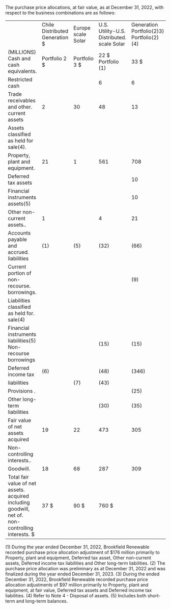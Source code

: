 The purchase price allocations, at fair value, as at December 31, 2022, with respect to the business combinations are as follows:

<table><tr><td rowspan="2"></td><td rowspan="2">Chile Distributed Generation $</td><td rowspan="2">Europe scale Solar</td><td rowspan="2">U.S. Utility-U.S. Distributed. scale Solar</td><td rowspan="2">Generation Portfolio(2)3) Portfolio(2)(4)</td><td rowspan="2">US Wind</td><td rowspan="2">Total</td></tr><tr><td></td></tr><tr><td>(MILLIONS) Cash and cash equivalents.</td><td>Portfolio 2 $</td><td>Portfolio 3 $</td><td>22 $ Portfolio (1)</td><td>33 $</td><td>26 $</td><td>86</td></tr><tr><td>Restricted cash</td><td></td><td></td><td>6</td><td>6</td><td>5</td><td>17</td></tr><tr><td>Trade receivables and other. current assets</td><td>2</td><td>30</td><td>48</td><td>13</td><td>13</td><td>106</td></tr><tr><td>Assets classified as held for sale(4).</td><td></td><td></td><td></td><td></td><td>240</td><td>240</td></tr><tr><td>Property, plant and equipment.</td><td>21</td><td>1</td><td>561</td><td>708</td><td>1,796</td><td>3,087</td></tr><tr><td>Deferred tax assets</td><td></td><td></td><td></td><td>10</td><td></td><td>10</td></tr><tr><td>Financial instruments assets(5)</td><td></td><td></td><td></td><td>10</td><td>2</td><td>12</td></tr><tr><td>Other non-current assets..</td><td>1</td><td></td><td>4</td><td>21</td><td>22</td><td>48</td></tr><tr><td>Accounts payable and accrued. liabilities </td><td>(1)</td><td>(5)</td><td>(32)</td><td>(66)</td><td>(38)</td><td>(142)</td></tr><tr><td>Current portion of non-recourse. borrowings.</td><td></td><td></td><td></td><td>(9)</td><td></td><td>(9)</td></tr><tr><td>Liabilities classified as held for. sale(4)</td><td></td><td></td><td></td><td></td><td>(135)</td><td>(135)</td></tr><tr><td>Financial instruments liabilities(5) Non-recourse borrowings</td><td></td><td></td><td>(15)</td><td>(15)</td><td>(725)</td><td>(755)</td></tr><tr><td>Deferred income tax</td><td>(6)</td><td></td><td>(48)</td><td>(346)</td><td></td><td>(400)</td></tr><tr><td>liabilities </td><td></td><td>(7)</td><td>(43)</td><td></td><td></td><td>(50)</td></tr><tr><td>Provisions .</td><td></td><td></td><td></td><td>(25)</td><td>(29)</td><td>(54)</td></tr><tr><td>Other long-term liabilities</td><td></td><td></td><td>(30)</td><td>(35)</td><td>(68)</td><td>(133)</td></tr><tr><td>Fair value of net assets acquired</td><td>19</td><td>22</td><td>473</td><td>305</td><td>1,109</td><td>1,928</td></tr><tr><td>Non-controlling interests..</td><td></td><td></td><td></td><td></td><td>(26)</td><td>(26)</td></tr><tr><td>Goodwill.</td><td>18</td><td>68</td><td>287</td><td>309</td><td>9</td><td>691</td></tr><tr><td>Total fair value of net assets. acquired including goodwill, net of. non-controlling interests. $</td><td>37 $</td><td>90 $</td><td>760 $</td><td></td><td></td><td></td></tr></table>

(1) During the year ended December 31, 2022, Brookfield Renewable recorded purchase price allocation adjustment of \$176 million primarily to Property, plant and equipment, Deferred tax asset, Other non-current assets, Deferred income tax liabilities and Other long-term liabilities. (2) The purchase price allocation was preliminary as at December 31, 2022 and was finalized during the year ended December 31, 2023. (3) During the ended December 31, 2022, Brookfield Renewable recorded purchase price allocation adjustments of $\$ 97$ million primarily to Property, plant and equipment, at fair value, Deferred tax assets and Deferred income tax liabilities. (4) Refer to Note 4 - Disposal of assets. (5) Includes both short-term and long-term balances.